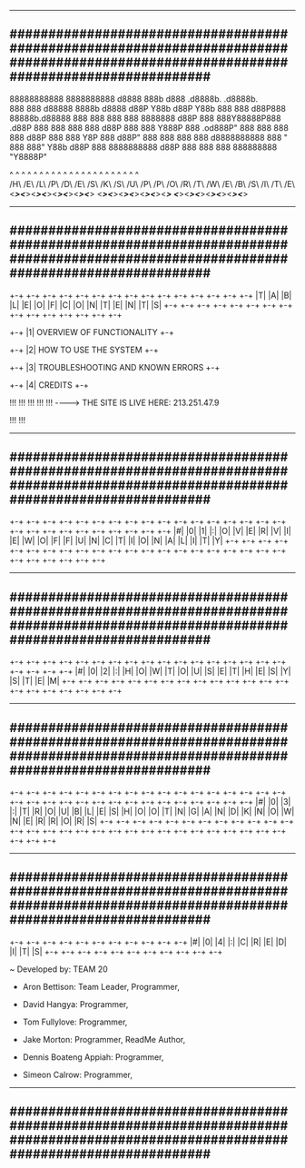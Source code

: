 --------------------------------------------------------------------------------------------------------------------------------------
######################################################################################################################################
--------------------------------------------------------------------------------------------------------------------------------------

88888888888 8888888888        d8888 888b     d888              .d8888b.   .d8888b.  
    888     888              d88888 8888b   d8888             d88P  Y88b d88P  Y88b 
    888     888             d88P888 88888b.d88888                    888 888    888 
    888     8888888        d88P 888 888Y88888P888                  .d88P 888    888 
    888     888           d88P  888 888 Y888P 888              .od888P"  888    888 
    888     888          d88P   888 888  Y8P  888             d88P"      888    888 
    888     888         d8888888888 888   "   888             888"       Y88b  d88P 
    888     8888888888 d88P     888 888       888             888888888   "Y8888P"  
                                                                                    
  ^    ^    ^    ^    ^    ^    ^    ^          ^    ^    ^    ^    ^    ^    ^          ^    ^    ^    ^    ^    ^    ^  
 /H\  /E\  /L\  /P\  /D\  /E\  /S\  /K\        /S\  /U\  /P\  /P\  /O\  /R\  /T\        /W\  /E\  /B\  /S\  /I\  /T\  /E\ 
<___><___><___><___><___><___><___><___>      <___><___><___><___><___><___><___>      <___><___><___><___><___><___><___>

--------------------------------------------------------------------------------------------------------------------------------------
######################################################################################################################################
--------------------------------------------------------------------------------------------------------------------------------------
 +-+ +-+ +-+ +-+ +-+   +-+ +-+   +-+ +-+ +-+ +-+ +-+ +-+ +-+ +-+
 |T| |A| |B| |L| |E|   |O| |F|   |C| |O| |N| |T| |E| |N| |T| |S|
 +-+ +-+ +-+ +-+ +-+   +-+ +-+   +-+ +-+ +-+ +-+ +-+ +-+ +-+ +-+

 +-+
 |1|  OVERVIEW OF FUNCTIONALITY
 +-+

 +-+
 |2|  HOW TO USE THE SYSTEM
 +-+

 +-+
 |3|  TROUBLESHOOTING AND KNOWN ERRORS
 +-+
 
 +-+
 |4|  CREDITS
 +-+
 
 !!!
 !!!
 !!!
 !!!
 !!! ----> THE SITE IS LIVE HERE: 213.251.47.9
 
 !!!
 !!!
 
--------------------------------------------------------------------------------------------------------------------------------------
######################################################################################################################################
--------------------------------------------------------------------------------------------------------------------------------------
 +-+ +-+ +-+ +-+   +-+ +-+ +-+ +-+ +-+ +-+ +-+ +-+   +-+ +-+   +-+ +-+ +-+ +-+ +-+ +-+ +-+ +-+ +-+ +-+ +-+ +-+ +-+
 |#| |0| |1| |:|   |O| |V| |E| |R| |V| |I| |E| |W|   |O| |F|   |F| |U| |N| |C| |T| |I| |O| |N| |A| |L| |I| |T| |Y|
 +-+ +-+ +-+ +-+   +-+ +-+ +-+ +-+ +-+ +-+ +-+ +-+   +-+ +-+   +-+ +-+ +-+ +-+ +-+ +-+ +-+ +-+ +-+ +-+ +-+ +-+ +-+



--------------------------------------------------------------------------------------------------------------------------------------
######################################################################################################################################
--------------------------------------------------------------------------------------------------------------------------------------
 +-+ +-+ +-+ +-+   +-+ +-+ +-+   +-+ +-+   +-+ +-+ +-+   +-+ +-+ +-+   +-+ +-+ +-+ +-+ +-+ +-+
 |#| |0| |2| |:|   |H| |O| |W|   |T| |O|   |U| |S| |E|   |T| |H| |E|   |S| |Y| |S| |T| |E| |M|
 +-+ +-+ +-+ +-+   +-+ +-+ +-+   +-+ +-+   +-+ +-+ +-+   +-+ +-+ +-+   +-+ +-+ +-+ +-+ +-+ +-+



--------------------------------------------------------------------------------------------------------------------------------------
######################################################################################################################################
--------------------------------------------------------------------------------------------------------------------------------------
 +-+ +-+ +-+ +-+   +-+ +-+ +-+ +-+ +-+ +-+ +-+ +-+ +-+ +-+ +-+ +-+ +-+ +-+   +-+ +-+ +-+   +-+ +-+ +-+ +-+ +-+   +-+ +-+ +-+ +-+ +-+ +-+
 |#| |0| |3| |:|   |T| |R| |O| |U| |B| |L| |E| |S| |H| |O| |O| |T| |N| |G|   |A| |N| |D|   |K| |N| |O| |W| |N|   |E| |R| |R| |O| |R| |S|
 +-+ +-+ +-+ +-+   +-+ +-+ +-+ +-+ +-+ +-+ +-+ +-+ +-+ +-+ +-+ +-+ +-+ +-+   +-+ +-+ +-+   +-+ +-+ +-+ +-+ +-+   +-+ +-+ +-+ +-+ +-+ +-+



--------------------------------------------------------------------------------------------------------------------------------------
######################################################################################################################################
--------------------------------------------------------------------------------------------------------------------------------------
 +-+ +-+ +-+ +-+   +-+ +-+ +-+ +-+ +-+ +-+ +-+
 |#| |0| |4| |:|   |C| |R| |E| |D| |I| |T| |S|
 +-+ +-+ +-+ +-+   +-+ +-+ +-+ +-+ +-+ +-+ +-+

~ Developed by: TEAM 20

   - Aron Bettison: Team Leader, Programmer,
   
   - David Hangya: Programmer,
   
   - Tom Fullylove: Programmer,
   
   - Jake Morton: Programmer, ReadMe Author,
   
   - Dennis Boateng Appiah: Programmer,
   
   - Simeon Calrow: Programmer,

--------------------------------------------------------------------------------------------------------------------------------------
######################################################################################################################################
--------------------------------------------------------------------------------------------------------------------------------------
